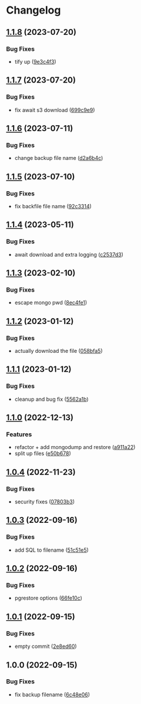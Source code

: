 # Changelog

## [1.1.8](https://github.com/milltechfx/MillTechFX.pgdump-aws-lambda/compare/v1.1.7...v1.1.8) (2023-07-20)


### Bug Fixes

* tify up ([9e3c4f3](https://github.com/milltechfx/MillTechFX.pgdump-aws-lambda/commit/9e3c4f3b98134a9181510ec98dcd291914383f24))

## [1.1.7](https://github.com/milltechfx/MillTechFX.pgdump-aws-lambda/compare/v1.1.6...v1.1.7) (2023-07-20)


### Bug Fixes

* fix await s3 download ([699c9e9](https://github.com/milltechfx/MillTechFX.pgdump-aws-lambda/commit/699c9e9c6651f3304e0cdad557438adb0a82a6fb))

## [1.1.6](https://github.com/milltechfx/MillTechFX.pgdump-aws-lambda/compare/v1.1.5...v1.1.6) (2023-07-11)


### Bug Fixes

* change backup file name ([d2a6b4c](https://github.com/milltechfx/MillTechFX.pgdump-aws-lambda/commit/d2a6b4c8d66e9de93b943c57a8cc1bc5c32644dc))

## [1.1.5](https://github.com/milltechfx/MillTechFX.pgdump-aws-lambda/compare/v1.1.4...v1.1.5) (2023-07-10)


### Bug Fixes

* fix backfile file name ([92c3314](https://github.com/milltechfx/MillTechFX.pgdump-aws-lambda/commit/92c3314cc39065e1cc7a1af15bffd362e8ba07f7))

## [1.1.4](https://github.com/milltechfx/pgdump-aws-lambda/compare/v1.1.3...v1.1.4) (2023-05-11)


### Bug Fixes

* await download and extra logging ([c2537d3](https://github.com/milltechfx/pgdump-aws-lambda/commit/c2537d3ee249537397dad1d0d71d191907ef0004))

## [1.1.3](https://github.com/milltechfx/pgdump-aws-lambda/compare/v1.1.2...v1.1.3) (2023-02-10)


### Bug Fixes

* escape mongo pwd ([8ec4fe1](https://github.com/milltechfx/pgdump-aws-lambda/commit/8ec4fe15018072202cd7b140ff654909a68f05c6))

## [1.1.2](https://github.com/milltechfx/pgdump-aws-lambda/compare/v1.1.1...v1.1.2) (2023-01-12)


### Bug Fixes

* actually download the file ([058bfa5](https://github.com/milltechfx/pgdump-aws-lambda/commit/058bfa5cd456b404be2da7e6c21de1ce847e90b9))

## [1.1.1](https://github.com/milltechfx/pgdump-aws-lambda/compare/v1.1.0...v1.1.1) (2023-01-12)


### Bug Fixes

* cleanup and bug fix ([5562a1b](https://github.com/milltechfx/pgdump-aws-lambda/commit/5562a1b2fce4347605f78957f0372dd131fc4887))

## [1.1.0](https://github.com/milltechfx/pgdump-aws-lambda/compare/v1.0.4...v1.1.0) (2022-12-13)


### Features

* refactor + add mongodump and restore ([a911a22](https://github.com/milltechfx/pgdump-aws-lambda/commit/a911a22e0681b38412fe8cc05e96aaf06b5410c3))
* split up files ([e50b678](https://github.com/milltechfx/pgdump-aws-lambda/commit/e50b6786264e31841666496526b10363732fea73))

## [1.0.4](https://github.com/milltechfx/pgdump-aws-lambda/compare/v1.0.3...v1.0.4) (2022-11-23)


### Bug Fixes

* security fixes ([07803b3](https://github.com/milltechfx/pgdump-aws-lambda/commit/07803b35d904b16ff8d1b56b7dd9c14e0f6a327a))

## [1.0.3](https://github.com/milltechfx/pgdump-aws-lambda/compare/v1.0.2...v1.0.3) (2022-09-16)


### Bug Fixes

* add SQL to filename ([51c51e5](https://github.com/milltechfx/pgdump-aws-lambda/commit/51c51e5d792a1a54f8b45d50d9c4682090a5778d))

## [1.0.2](https://github.com/milltechfx/pgdump-aws-lambda/compare/v1.0.1...v1.0.2) (2022-09-16)


### Bug Fixes

* pgrestore options ([66fe10c](https://github.com/milltechfx/pgdump-aws-lambda/commit/66fe10c5fea7e87ccec05720554a9bfb8f93851a))

## [1.0.1](https://github.com/milltechfx/pgdump-aws-lambda/compare/v1.0.0...v1.0.1) (2022-09-15)


### Bug Fixes

* empty commit ([2e8ed60](https://github.com/milltechfx/pgdump-aws-lambda/commit/2e8ed60a6b4d2cdbb1a70a0b484dd1bd4cf24843))

## 1.0.0 (2022-09-15)


### Bug Fixes

* fix backup filename ([6c48e06](https://github.com/milltechfx/pgdump-aws-lambda/commit/6c48e06b77a687c259699f1d84543ea921cf7604))
